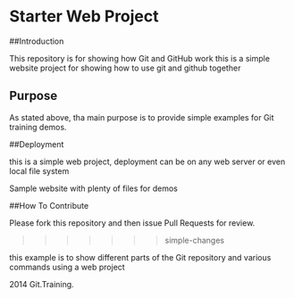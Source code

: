 # Starter Web Project

##Introduction

This repository is for showing how Git and GitHub work
this is a simple website project for showing how to use git and github together
## Purpose
As stated above, tha main purpose is to provide simple examples for Git training demos.

##Deployment

this is a simple web project, deployment can be on any web server or even local file system


Sample website with plenty of files for demos

##How To Contribute

Please fork this repository and then issue Pull Requests for review.
>>>>>>> simple-changes

this example is to show different parts of the Git repository  and various commands using a web project

2014 Git.Training.